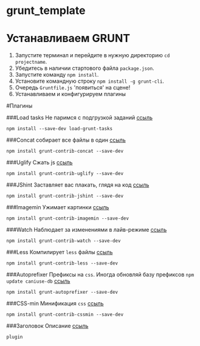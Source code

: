 grunt_template
==============

# Устанавливаем GRUNT

1. Запустите терминал и перейдите в нужную директорию `cd projectname`.
2. Убедитесь в наличии стартового файла `package.json`.
3. Запустите команду `npm install`.
4. Установите командную строку `npm install -g grunt-cli`.
5. Очередь `Gruntfile.js` 'появиться' на сцене!
6. Устанавливаем и конфигурируем плагины 

#Плагины

###Load tasks
Не паримся с подгрузкой заданий [ссыль]()

```
npm install --save-dev load-grunt-tasks
```

###Concat
собирает все файлы в один [ссыль]()

```
npm install grunt-contrib-concat --save-dev
```

###Uglify
Сжать js [ссыль]()

```
npm install grunt-contrib-uglify --save-dev
```

###JShint
Заставляет вас плакать, глядя на код [ссыль](https://www.npmjs.org/package/grunt-contrib-jshint)

```
npm install grunt-contrib-jshint --save-dev
```

###Imagemin
Ужимает картинки [ссыль]()

```
npm install grunt-contrib-imagemin --save-dev
```

###Watch
Наблюдает за изменениями в лайв-режиме [ссыль]()

```
npm install grunt-contrib-watch --save-dev
```

###Less
Компилирует `less` файлы [ссыль]()

```
npm install grunt-contrib-less --save-dev
```

###Autoprefixer
Префиксы на `css`.
Иногда обновляй базу префиксов `npm update caniuse-db` [ссыль]()

```
npm install grunt-autoprefixer --save-dev
```

###CSS-min
Минификация `css` [ссыль]()

```
npm install grunt-contrib-cssmin --save-dev
```

###Заголовок
Описание [ссыль]()

```
plugin
```
